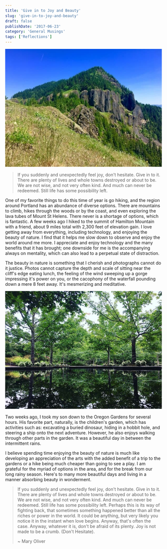 ```yaml
---
title: 'Give in to Joy and Beauty'
slug: 'give-in-to-joy-and-beauty'
draft: false
publishDate: '2017-06-23'
category: 'General Musings'
tags: ['Reflections']
---
```

![Hamilton Mountain](images/2017-06-hamilton-mountain.jpg)

> If you suddenly and unexpectedly feel joy, don't hesitate. Give in to it. There are plenty of lives and whole towns destroyed or about to be. We are not wise, and not very often kind. And much can never be redeemed. Still life has some possibility left.

One of my favorite things to do this time of year is go hiking, and the region around Portland has an abundance of diverse options. There are mountains to climb, hikes through the woods or by the coast, and even exploring the lava tubes of Mount St Helens. There never is a shortage of options, which is fantastic. A few weeks ago I hiked to the summit of Hamilton Mountain with a friend, about 9 miles total with 2,300 feet of elevation gain. I love getting away from everything, including technology, and enjoying the beauty of nature. I find that it helps me slow down to observe and enjoy the world around me more. I appreciate and enjoy technology and the many benefits that it has brought; one downside for me is the accompanying always on mentality, which can also lead to a perpetual state of distraction.

The beauty in nature is something that I cherish and photographs cannot do it justice. Photos cannot capture the depth and scale of sitting near the cliff's edge eating lunch, the feeling of the wind sweeping up a gorge impressing it's power on you, or the cacophony of the waterfall pounding down a mere 8 feet away. It's mesmerizing and meditative.

![Bosque garden at Oregon Gardens](images/2017-06-oregon-gardens-bosque.jpg)

Two weeks ago, I took my son down to the Oregon Gardens for several hours. His favorite part, naturally, is the children's garden,  which has activities such as: excavating a buried dinosaur, hiding in a hobbit hole, and steering a ship onto the next adventure. However, he also enjoys walking through other parts in the garden. It was a beautiful day in between the intermittent rains.

I believe spending time enjoying the beauty of nature is much like developing an appreciation of the arts with the added benefit of a trip to the gardens or a hike being much cheaper than going to see a play. I am grateful for the myriad of options in the area, and for the break from our long rainy season. Here's to many more beautiful days and living in a manner absorbing beauty in wonderment.

> If you suddenly and unexpectedly feel joy, don't hesitate. Give in to it. There are plenty of lives and whole towns destroyed or about to be. We are not wise, and not very often kind. And much can never be redeemed. Still life has some possibility left. Perhaps this is its way of fighting back, that sometimes something happened better than all the riches or power in the world. It could be anything, but very likely you notice it in the instant when love begins. Anyway, that's often the case. Anyway, whatever it is, don't be afraid of its plenty. Joy is not made to be a crumb. (Don't Hesitate).
>
> ~ Mary Oliver